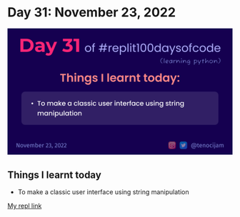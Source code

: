 # Day 31: November 23, 2022
![Day 31](Day31.png)

## Things I learnt today

- To make a classic user interface using string manipulation

[My repl link](https://replit.com/@tenocijam/Day31100-days#main.py)